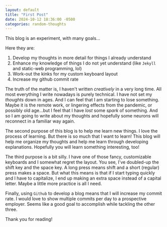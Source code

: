 ```yaml
---
layout: default
title: "First Post"
date: 2024-10-12 18:36:00 -0500
categories: random-thoughts
---
```

This blog is an experiment, with many goals...

Here they are: 
1. Develop my thoughts in more detail for things I already understand
2. Enhance my knowledge of things I do not yet understand (like `Jekyll` and static-web programming, lol)
3. Work-out the kinks for my custom keyboard layout
4. Increase my github commit rate

The truth of the matter is, I haven't written _creatively_ in a very long time. All most everything I write nowadays is 
purely technical. I have not set my _thoughts_ down in ages. And I can feel that I am starting to lose something. Maybe it
is the remote work, or lingering effects from the pandemic, or possibly old age...but I feel that I have _lost_ some _spark_ 
of something. And so I am going to write about my thoughts and hopefully some neurons will reconnect in a familiar way again. 

The second purpose of this blog is to help me learn new things. I love the process of learning. But there is so much that 
I want to learn! This blog will help me organize my thoughts and help me learn through developing explanations. Hopefully 
you will learn something interesting, too!

The third purpose is a bit silly. I have one of those fancy, customizable keyboards and I somewhat regret the layout. 
You see, I've doubled-up the shift key and the space key. A long press means shift and a short (regular) 
press makes a space. But what this means is that if I start typing quickly and I have to capitalize, I end up making an extra 
space instead of a capital letter. Maybe a little more practice is all I need.

Finally, using `Github` to develop a blog means that I will increase my commit rate. I would love to show multiple commits
per day to a prospective employer. Seems like a good goal to accomplish while tackling the other three. 

Thank you for reading!